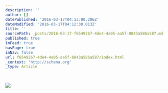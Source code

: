 ```yaml
---
description: ''
author: []
datePublished: '2016-03-17T04:13:00.206Z'
dateModified: '2016-03-17T04:12:30.013Z'
title: ''
sourcePath: _posts/2016-03-17-f6549267-4de4-4a05-aa5f-8843a586a587.md
published: true
inFeed: true
hasPage: true
inNav: false
url: f6549267-4de4-4a05-aa5f-8843a586a587/index.html
_context: 'http://schema.org'
_type: Article

---
```

![](https://the-grid-user-content.s3-us-west-2.amazonaws.com/3e101d65-e5cd-415c-a9da-712f328407e3.png)